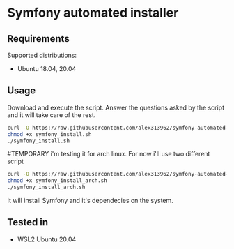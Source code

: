 # Symfony automated installer

## Requirements

Supported distributions:

- Ubuntu 18.04, 20.04

## Usage

Download and execute the script. Answer the questions asked by the script and it will take care of the rest.

```bash
curl -O https://raw.githubusercontent.com/alex313962/symfony-automated-installer/master/symfony_install.sh
chmod +x symfony_install.sh
./symfony_install.sh
```
#TEMPORARY
i'm testing it for arch linux. For now i'll use two different script

```bash
curl -O https://raw.githubusercontent.com/alex313962/symfony-automated-installer/master/symfony_install_arch.sh
chmod +x symfony_install_arch.sh
./symfony_install_arch.sh
```


It will install Symfony and it's dependecies on the system.

## Tested in 

- WSL2 Ubuntu 20.04
